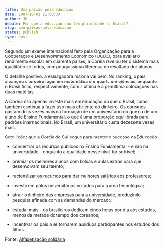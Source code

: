 ```yaml
---
title: Uma paixão pela educação
date: 2007-10-01 21:00:00
author: JD
debate: Por que a educação não tem prioridade no Brasil?
slug: uma-paixao-pela-educacao
status: publish 
type: post
---
```


  
Segundo um exame internacional feito pela Organização para a Cooperação e Desenvolvimento Econômico (OCDE), para avaliar o rendimento escolar em quarenta países, a Coréia revelou ter o sistema mais igualitário de todos, com pouquíssima diferença no resultado dos alunos.  
  
O detalhe positivo: a esmagadora maioria vai bem. No ranking, o país alcançou o terceiro lugar em matemática e o quarto em ciências, enquanto o Brasil ficou, respectivamente, com a última e a penúltima colocações nas duas matérias.  
  
A Coréia não apenas investe mais em educação do que o Brasil, como também continua a fazer uso mais eficiente do dinheiro. Os coreanos gastam duas vezes mais na formação de um universitário do que na de um aluno de Ensino Fundamental, o que é uma proporção equilibrada para padrões internacionais. No Brasil, um universitário custa dezessete vezes mais.  
  
Sete lições que a Coréia do Sul segue para manter o sucesso na Educação:  
  
- concentrar os recursos públicos no Ensino Fundamental - e não na universidade - enquanto a qualidade nesse nível for sofrível;   
  
- premiar os melhores alunos com bolsas e aulas extras para que desenvolvam seu talento;  
  
- racionalizar os recursos para dar melhores salários aos professores;  
  
- investir em pólos universitários voltados para a área tecnológica;  
  
- atrair o dinheiro das empresas para a universidade, produzindo pesquisa afinada com as demandas do mercado;   
  
- estudar mais - os brasileiros dedicam cinco horas por dia aos estudos, menos da metade do tempo dos coreanos;  
  
- incentivar os pais a se tornarem assíduos participantes nos estudos dos filhos.  
  
Fonte: [Alfabetização solidária](http://www.alfabetizacao.org.br/pt/noticias/default.asp?cod=430)

